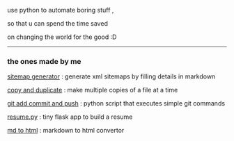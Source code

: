 use python to automate boring stuff , 

so that u can spend the time saved 

on changing the world for the good :D

---

### the ones made by me

[sitemap generator](site-map-gen) : generate xml sitemaps by filling details in markdown

[copy and duplicate](copy-and-duplicate) : make multiple copies of a file at a time

[git add commit and push](git-add-commit-and-push) : python script that executes simple git commands

[resume.py](resumebuildermaker.vercel.app) : tiny flask app to build a resume

[md to html](md-to-html-aq.vercel.app) : markdown to html convertor

